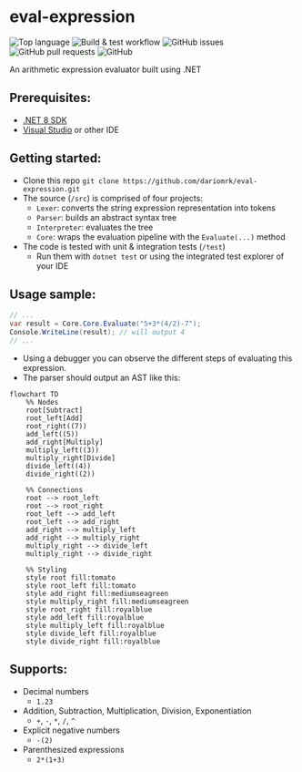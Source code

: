 # eval-expression

![Top language](https://img.shields.io/github/languages/top/dariomrk/eval-expression)
![Build & test workflow](https://img.shields.io/github/actions/workflow/status/dariomrk/eval-expression/build-and-test.yaml)
![GitHub issues](https://img.shields.io/github/issues/dariomrk/eval-expression)
![GitHub pull requests](https://img.shields.io/github/issues-pr/dariomrk/eval-expression)
![GitHub](https://img.shields.io/github/license/dariomrk/eval-expression)

An arithmetic expression evaluator built using .NET

## Prerequisites:

- [.NET 8 SDK](https://dotnet.microsoft.com/en-us/download/dotnet/8.0)
- [Visual Studio](https://visualstudio.microsoft.com/vs/community/) or other IDE

## Getting started:

- Clone this repo `git clone https://github.com/dariomrk/eval-expression.git`
- The source (`/src`) is comprised of four projects:
  - `Lexer`: converts the string expression representation into tokens
  - `Parser`: builds an abstract syntax tree
  - `Interpreter`: evaluates the tree
  - `Core`: wraps the evaluation pipeline with the `Evaluate(...)` method
- The code is tested with unit & integration tests (`/test`)
  - Run them with `dotnet test` or using the integrated test explorer of your IDE

## Usage sample:

```csharp
// ...
var result = Core.Core.Evaluate("5+3*(4/2)-7");
Console.WriteLine(result); // will output 4
// ...
```
- Using a debugger you can observe the different steps of evaluating this expression.
- The parser should output an AST like this:
```mermaid
flowchart TD
    %% Nodes
    root[Subtract]
    root_left[Add]
    root_right((7))
    add_left((5))
    add_right[Multiply]
    multiply_left((3))
    multiply_right[Divide]
    divide_left((4))
    divide_right((2))

    %% Connections
    root --> root_left
    root --> root_right
    root_left --> add_left
    root_left --> add_right
    add_right --> multiply_left
    add_right --> multiply_right
    multiply_right --> divide_left
    multiply_right --> divide_right

    %% Styling
    style root fill:tomato
    style root_left fill:tomato
    style add_right fill:mediumseagreen
    style multiply_right fill:mediumseagreen
    style root_right fill:royalblue
    style add_left fill:royalblue
    style multiply_left fill:royalblue
    style divide_left fill:royalblue
    style divide_right fill:royalblue
```

## Supports:
- Decimal numbers
  - `1.23`
- Addition, Subtraction, Multiplication, Division, Exponentiation
  - `+`, `-`, `*`, `/`, `^`
- Explicit negative numbers
  - `-(2)`
- Parenthesized expressions
  - `2*(1+3)`